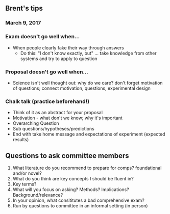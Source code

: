 ## Brent's tips

### March 9, 2017

### Exam doesn't go well when...

* When people clearly fake their way through answers   
  * Do this: "I don't know exactly, but" … take knowledge from other systems and try to apply to question

### Proposal doesn't go well when...

* Science isn't well thought out: why do we care? don't forget motivation of questions; connect motivation, questions, experimental design   

### Chalk talk (practice beforehand!)

* Think of it as an abstract for your proposal
* Motivation - what don't we know; why it's important
* Overarching Question
* Sub questions/hypotheses/predictions
* End with take home message and expectations of experiment (expected results)

## Questions to ask committee members

1. What literature do you recommend to prepare for comps? foundational and/or novel?
2. What do you think are key concepts I should be fluent in?
3. Key terms?
4. What will you focus on asking? Methods? Implications? Background/relevance? 
5. In your opinion, what consititutes a bad comprehensive exam?
6. Run by questions to committee in an informal setting (in person)





